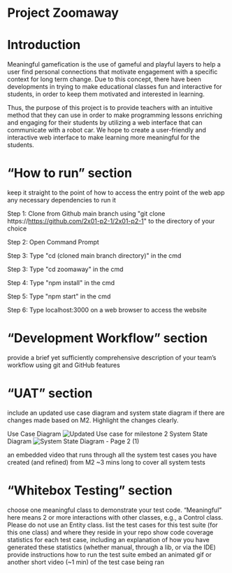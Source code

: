 # Project Zoomaway
# Introduction
Meaningful gamefication is the use of gameful and playful layers to help a user find personal connections that motivate engagement with a specific context for long term change. Due to this concept, there have been developments in trying to make educational classes fun and interactive for students, in order to keep them motivated and interested in learning. 

Thus, the purpose of this project is to provide teachers with an intuitive method that they can use in order to make programming lessons enriching and engaging for their students by utilizing a web interface that can communicate with a robot car. We hope to create a user-friendly and interactive web interface to make learning more meaningful for the students.

# “How to run” section
keep it straight to the point of how to access the entry point of the web app
any necessary dependencies to run it

Step 1: Clone from Github main branch using "git clone https://https://github.com/2x01-p2-1/2x01-p2-1" to the directory of your choice

Step 2: Open Command Prompt

Step 3: Type "cd (cloned main branch directory)" in the cmd

Step 3: Type "cd zoomaway" in the cmd

Step 4: Type "npm install" in the cmd 

Step 5: Type "npm start" in the cmd 

Step 6: Type localhost:3000 on a web browser to access the website

# “Development Workflow” section
provide a brief yet sufficiently comprehensive description of your team’s workflow using git and GitHub features

# “UAT” section
include an updated use case diagram and system state diagram if there are changes made based on M2. Highlight the changes clearly.

Use Case Diagram
![Updated Use case for milestone 2](https://user-images.githubusercontent.com/71886838/144844584-711e9c97-e977-4327-8451-44bfb7823a2f.png)
System State Diagram
![System State Diagram - Page 2 (1)](https://user-images.githubusercontent.com/71886838/144845604-4e5d8bf6-db03-4bdd-9382-5b0b7b0330cd.png)

an embedded video that runs through all the system test cases you have created (and refined) from M2
~3 mins long to cover all system tests

# “Whitebox Testing” section
choose one meaningful class to demonstrate your test code. “Meaningful” here means 2 or more interactions with other classes, e.g., a Control class. Please do not use an Entity class.
list the test cases for this test suite (for this one class) and where they reside in your repo
show code coverage statistics for each test case, including an explanation of how you have generated these statistics (whether manual, through a lib, or via the IDE)
provide instructions how to run the test suite
embed an animated gif or another short video (~1 min) of the test case being ran


